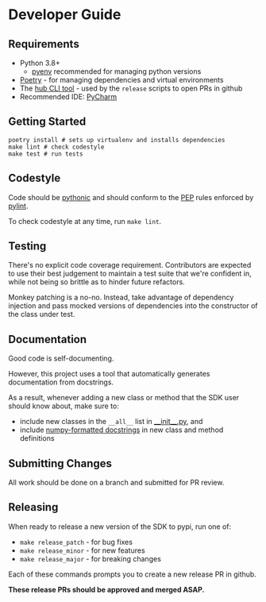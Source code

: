 # Developer Guide

## Requirements
* Python 3.8+
  * [pyenv](https://github.com/pyenv/pyenv#installation) recommended for managing python versions
* [Poetry](https://python-poetry.org/docs/) - for managing dependencies and virtual environments
* The [hub CLI tool](https://github.com/github/hub#installation) - used by the `release` scripts to open PRs in github
* Recommended IDE: [PyCharm](https://www.jetbrains.com/pycharm/download/)

## Getting Started
```shell
poetry install # sets up virtualenv and installs dependencies
make lint # check codestyle
make test # run tests
```

## Codestyle
Code should be [pythonic](https://docs.python-guide.org/writing/style/) and should conform to the
[PEP](https://peps.python.org/pep-0008/) rules enforced by
[pylint](https://pypi.org/project/pylint/).

To check codestyle at any time, run `make lint`.

## Testing
There's no explicit code coverage requirement. Contributors are expected to use their best judgement to maintain a test
suite that we're confident in, while not being so brittle as to hinder future refactors.

Monkey patching is a no-no. Instead, take advantage of dependency injection and pass mocked versions of dependencies
into the constructor of the class under test.

## Documentation
Good code is self-documenting.

However, this project uses a tool that automatically generates documentation from
docstrings.

As a result, whenever adding a new class or method that the SDK user should know about, make sure to:
* include new classes in the `__all__` list in [\_\_init\_\_.py](../../tastytrade_sdk/__init__.py), and
* include [numpy-formatted docstrings](https://numpydoc.readthedocs.io/en/latest/format.html) in new class and method
  definitions

## Submitting Changes
All work should be done on a branch and submitted for PR review.

## Releasing
When ready to release a new version of the SDK to pypi, run one of:
* `make release_patch` - for bug fixes
* `make release_minor` - for new features
* `make release_major` - for breaking changes

Each of these commands prompts you to create a new release PR in github.

**These release PRs should be approved and merged ASAP.**